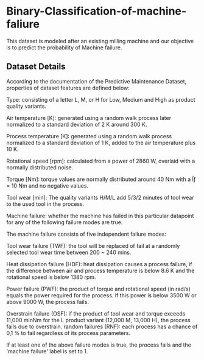 # Binary-Classification-of-machine-faliure
This dataset is modeled after an existing milling machine and our objective is to predict the probability of Machine failure. 
## Dataset Details
According to the documentation of the Predictive Maintenance Dataset, properties of dataset features are defined below:

Type: consisting of a letter L, M, or H for Low, Medium and High as product quality variants.

Air temperature [K]: generated using a random walk process later normalized to a standard deviation of 2 K around 300 K.

Process temperature [K]: generated using a random walk process normalized to a standard deviation of 1 K, added to the air temperature plus 10 K.

Rotational speed [rpm]: calculated from a power of 2860 W, overlaid with a normally distributed noise.

Torque [Nm]: torque values are normally distributed around 40 Nm with a Ïƒ = 10 Nm and no negative values.

Tool wear [min]: The quality variants H/M/L add 5/3/2 minutes of tool wear to the used tool in the process.

Machine failure: whether the machine has failed in this particular datapoint for any of the following failure modes are true.

The machine failure consists of five independent failure modes:

Tool wear failure (TWF): the tool will be replaced of fail at a randomly selected tool wear time between 200 ~ 240 mins.

Heat dissipation failure (HDF): heat dissipation causes a process failure, if the difference between air and process temperature is below 8.6 K and the rotational speed is below 1380 rpm.

Power failure (PWF): the product of torque and rotational speed (in rad/s) equals the power required for the process. If this power is below 3500 W or above 9000 W, the process fails.

Overstrain failure (OSF): if the product of tool wear and torque exceeds 11,000 minNm for the L product variant (12,000 M, 13,000 H), the process fails due to overstrain. 
random failures (RNF): each process has a chance of 0,1 % to fail regardless of its process parameters.

If at least one of the above failure modes is true, the process fails and the 'machine failure' label is set to 1.
